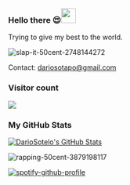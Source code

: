 ### Hello there 😍<img src="https://raw.githubusercontent.com/MartinHeinz/MartinHeinz/master/wave.gif" width="30px">

Trying to give my best to the world.


![slap-it-50cent-2748144272](https://user-images.githubusercontent.com/61364235/222763481-7fca2a07-825b-4f2b-8e29-d67a21de1cca.GIF)

Contact: dariosotapo@gmail.com

### Visitor count
<img src="https://profile-counter.glitch.me/dariosotelo/count.svg" />

### My GitHub Stats
[![DarioSotelo's GitHub Stats](https://github-readme-stats.vercel.app/api?username=dariosotelo&theme=white&show_icons=true&count_private=true)](https://github.com/anuraghazra/github-readme-stats)

![rapping-50cent-3879198117](https://user-images.githubusercontent.com/61364235/222762838-71d398d6-980a-4570-baad-13edb35b3f16.GIF)


[![spotify-github-profile](https://spotify-github-profile.vercel.app/api/view?uid=mellosotelo&cover_image=true&theme=default&show_offline=false&background_color=121212&interchange=false)](https://github.com/kittinan/spotify-github-profile)


<!--
**dariosotelo/dariosotelo** is a ✨ _special_ ✨ repository because its `README.md` (this file) appears on your GitHub profile.

Here are some ideas to get you started:

- 🔭 I’m currently working on ...
- 🌱 I’m currently learning ...
- 👯 I’m looking to collaborate on ...
- 🤔 I’m looking for help with ...
- 💬 Ask me about ...
- 📫 How to reach me: ...
- 😄 Pronouns: ...
- ⚡ Fun fact: ...
-->

